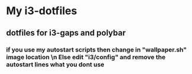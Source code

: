 # My i3-dotfiles

## dotfiles for i3-gaps and polybar


###  if you use my autostart scripts then change in "wallpaper.sh" image location \n Else edit "i3/config" and remove the autostart lines what you dont use